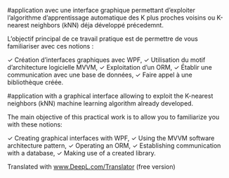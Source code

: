 ﻿#application avec une interface graphique permettant d’exploiter l’algorithme d’apprentissage automatique des K plus proches voisins ou K-nearest neighbors (kNN) déja développé précedemnt.

L’objectif principal de ce travail pratique est de permettre de
vous familiariser avec ces notions :
 
✓ Création d’interfaces graphiques avec WPF,
✓ Utilisation du motif d’architecture logicielle MVVM,
✓ Exploitation d’un ORM,
✓ Établir une communication avec une base de données,
✓ Faire appel à une bibliothèque créée.

﻿#application with a graphical interface allowing to exploit the K-nearest neighbors (kNN) machine learning algorithm already developed.

The main objective of this practical work is to allow you to
familiarize you with these notions:
 
✓ Creating graphical interfaces with WPF,
✓ Using the MVVM software architecture pattern,
✓ Operating an ORM,
✓ Establishing communication with a database,
✓ Making use of a created library.


Translated with www.DeepL.com/Translator (free version)
